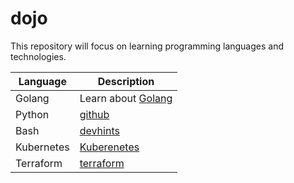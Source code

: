 # dojo

This repository will focus on learning programming languages ​​and technologies.

Language | Description
--- | ---
Golang | Learn about [Golang](https://golang.org)
Python | [github](https://github.com/python)
Bash | [devhints](https://devhints.io/bash)
Kubernetes | [Kuberenetes](https://kubernetes.io)
Terraform | [terraform](https://terraform.io)
